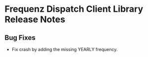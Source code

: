 # Frequenz Dispatch Client Library Release Notes

## Bug Fixes

* Fix crash by adding the missing YEARLY frequency.
